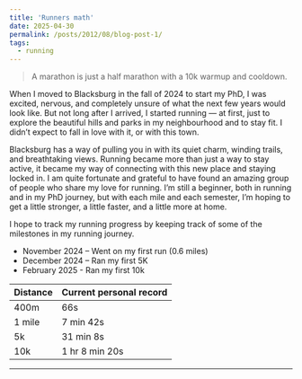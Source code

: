 ```yaml
---
title: 'Runners math'
date: 2025-04-30
permalink: /posts/2012/08/blog-post-1/
tags:
  - running
---
```


> A marathon is just a half marathon with a 10k warmup and cooldown.

When I moved to Blacksburg in the fall of 2024 to start my PhD, I was excited, nervous, and completely unsure of what the next few years would look like. But not long after I arrived, I started running — at first, just to explore the beautiful hills and parks in my neighbourhood and to stay fit. I didn’t expect to fall in love with it, or with this town.

Blacksburg has a way of pulling you in with its quiet charm, winding trails, and breathtaking views. Running became more than just a way to stay active, it became my way of connecting with this new place and staying locked in. I am quite fortunate and grateful to have found an amazing group of people who share my love for running. I’m still a beginner, both in running and in my PhD journey, but with each mile and each semester, I’m hoping to get a little stronger, a little faster, and a little more at home. 

I hope to track my running progress by keeping track of some of the milestones in my running journey.

- November 2024 – Went on my first run (0.6 miles) 
- December 2024 – Ran my first 5K  
- February 2025 - Ran my first 10k 

| Distance | Current personal record |
|----------|----------|
| 400m   | 66s     | 
| 1 mile    | 7 min  42s     |
| 5k | 31 min 8s |
|10k | 1 hr 8 min 20s |



------